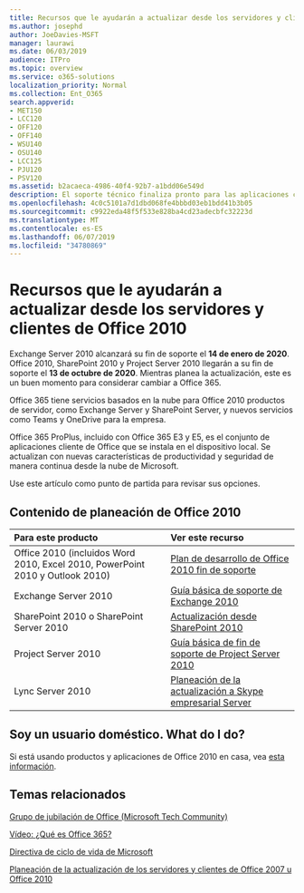 ```yaml
---
title: Recursos que le ayudarán a actualizar desde los servidores y clientes de Office 2010
ms.author: josephd
author: JoeDavies-MSFT
manager: laurawi
ms.date: 06/03/2019
audience: ITPro
ms.topic: overview
ms.service: o365-solutions
localization_priority: Normal
ms.collection: Ent_O365
search.appverid:
- MET150
- LCC120
- OFF120
- OFF140
- WSU140
- OSU140
- LCC125
- PJU120
- PSV120
ms.assetid: b2acaeca-4986-40f4-92b7-a1bdd06e549d
description: El soporte técnico finaliza pronto para las aplicaciones cliente y servidores de Office 2010, y los contratos de soporte personalizados no están disponibles. Use este artículo para empezar a planear la actualización ahora.
ms.openlocfilehash: 4c0c5101a7d1dbd068fe4bbbd03eb1bdd41b3b05
ms.sourcegitcommit: c9922eda48f5f533e828ba4cd23adecbfc32223d
ms.translationtype: MT
ms.contentlocale: es-ES
ms.lasthandoff: 06/07/2019
ms.locfileid: "34780869"
---
```

# <a name="resources-to-help-you-upgrade-from-office-2010-servers-and-clients"></a>Recursos que le ayudarán a actualizar desde los servidores y clientes de Office 2010

Exchange Server 2010 alcanzará su fin de soporte el **14 de enero de 2020**. Office 2010, SharePoint 2010 y Project Server 2010 llegarán a su fin de soporte el **13 de octubre de 2020**. Mientras planea la actualización, este es un buen momento para considerar cambiar a Office 365. 

Office 365 tiene servicios basados en la nube para Office 2010 productos de servidor, como Exchange Server y SharePoint Server, y nuevos servicios como Teams y OneDrive para la empresa. 

Office 365 ProPlus, incluido con Office 365 E3 y E5, es el conjunto de aplicaciones cliente de Office que se instala en el dispositivo local. Se actualizan con nuevas características de productividad y seguridad de manera continua desde la nube de Microsoft.

Use este artículo como punto de partida para revisar sus opciones.
      
## <a name="office-2010-planning-content"></a>Contenido de planeación de Office 2010
  
|**Para este producto**|**Ver este recurso**|
|:-----|:-----|
|Office 2010 (incluidos Word 2010, Excel 2010, PowerPoint 2010 y Outlook 2010)  <br/> |[Plan de desarrollo de Office 2010 fin de soporte](https://docs.microsoft.com/DeployOffice/office-2010-end-support-roadmap) <br/> |
|Exchange Server 2010  <br/> |[Guía básica de soporte de Exchange 2010](exchange-2010-end-of-support.md) <br/> |
|SharePoint 2010 o SharePoint Server 2010  <br/> |[Actualización desde SharePoint 2010](upgrade-from-sharepoint-2010.md) <br/> |
|Project Server 2010 <br/> | [Guía básica de fin de soporte de Project Server 2010](project-server-2010-end-of-support.md) <br/> |
|Lync Server 2010 <br/> | [Planeación de la actualización a Skype empresarial Server](https://docs.microsoft.com/skypeforbusiness/plan-your-deployment/upgrade) <br/> |
    
## <a name="im-a-home-user-what-do-i-do"></a>Soy un usuario doméstico. What do I do?

Si está usando productos y aplicaciones de Office 2010 en casa, vea [esta información](plan-upgrade-previous-versions-office.md#im-a-home-user-what-do-i-do).

## <a name="related-topics"></a>Temas relacionados

[Grupo de jubilación de Office (Microsoft Tech Community)](https://go.microsoft.com/fwlink/?linkid=842065)
  
[Vídeo: ¿Qué es Office 365?](https://support.office.com/article/847caf12-2589-452c-8aca-1c009797678b.aspx)
  
[Directiva de ciclo de vida de Microsoft](https://go.microsoft.com/fwlink/?linkid=865200)

[Planeación de la actualización de los servidores y clientes de Office 2007 u Office 2010](plan-upgrade-previous-versions-office.md)

